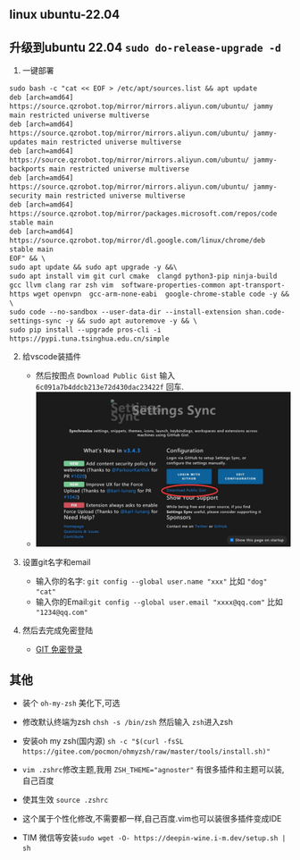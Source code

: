## linux ubuntu-22.04
## 升级到ubuntu 22.04 `sudo do-release-upgrade -d`
1. 一键部署
```
sudo bash -c "cat << EOF > /etc/apt/sources.list && apt update 
deb [arch=amd64] https://source.qzrobot.top/mirror/mirrors.aliyun.com/ubuntu/ jammy main restricted universe multiverse
deb [arch=amd64] https://source.qzrobot.top/mirror/mirrors.aliyun.com/ubuntu/ jammy-updates main restricted universe multiverse
deb [arch=amd64] https://source.qzrobot.top/mirror/mirrors.aliyun.com/ubuntu/ jammy-backports main restricted universe multiverse
deb [arch=amd64] https://source.qzrobot.top/mirror/mirrors.aliyun.com/ubuntu/ jammy-security main restricted universe multiverse
deb [arch=amd64] https://source.qzrobot.top/mirror/packages.microsoft.com/repos/code stable main
deb [arch=amd64] https://source.qzrobot.top/mirror/dl.google.com/linux/chrome/deb stable main
EOF" && \
sudo apt update && sudo apt upgrade -y &&\
sudo apt install vim git curl cmake  clangd python3-pip ninja-build gcc llvm clang rar zsh vim  software-properties-common apt-transport-https wget openvpn  gcc-arm-none-eabi  google-chrome-stable code -y && \
sudo code --no-sandbox --user-data-dir --install-extension shan.code-settings-sync -y && sudo apt autoremove -y && \
sudo pip install --upgrade pros-cli -i https://pypi.tuna.tsinghua.edu.cn/simple
```

2. 给vscode装插件
   - 然后按图点 `Download Public Gist` 输入`6c091a7b4ddcb213e72d430dac23422f` 回车.
   - ![avatar](../pic/sync_main.jpg)
3. 设置git名字和email
   - 输入你的名字: `git config --global user.name "xxx"` 比如 `"dog" "cat"`
   - 输入你的Email:`git config --global user.email "xxxx@qq.com"` 比如 `"1234@qq.com"`

4. 然后去完成免密登陆 
   - [GIT 免密登录](../git/git_id_ras_support.md)


## 其他
  - 装个 `oh-my-zsh` 美化下,可选 
  -  修改默认终端为zsh `chsh -s /bin/zsh` 然后输入 `zsh`进入zsh 
  - 安装oh my zsh(国内源) `sh -c "$(curl -fsSL https://gitee.com/pocmon/ohmyzsh/raw/master/tools/install.sh)"`
  - `vim .zshrc`修改主题,我用 `ZSH_THEME="agnoster"` 有很多插件和主题可以装,自己百度
  - 使其生效 `source .zshrc`

  - 这个属于个性化修改,不需要都一样,自己百度.vim也可以装很多插件变成IDE
  - TIM 微信等安装`sudo wget -O- https://deepin-wine.i-m.dev/setup.sh | sh`  
<!-- 2. Install SDL2 `sudo apt-get update && sudo apt-get install -y build-essential libsdl2-dev`
3. Install `vscode`
4. Install `prosv5` -->
